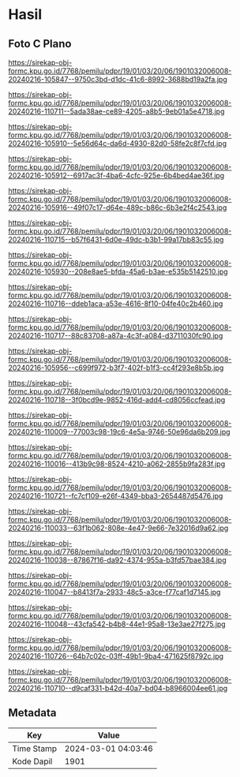 # Hasil

## Foto C Plano

https://sirekap-obj-formc.kpu.go.id/7768/pemilu/pdpr/19/01/03/20/06/1901032006008-20240216-105847--9750c3bd-d1dc-41c6-8992-3688bd19a2fa.jpg

https://sirekap-obj-formc.kpu.go.id/7768/pemilu/pdpr/19/01/03/20/06/1901032006008-20240216-110711--5ada38ae-ce89-4205-a8b5-9eb01a5e4718.jpg

https://sirekap-obj-formc.kpu.go.id/7768/pemilu/pdpr/19/01/03/20/06/1901032006008-20240216-105910--5e56d64c-da6d-4930-82d0-58fe2c8f7cfd.jpg

https://sirekap-obj-formc.kpu.go.id/7768/pemilu/pdpr/19/01/03/20/06/1901032006008-20240216-105912--6917ac3f-4ba6-4cfc-925e-6b4bed4ae36f.jpg

https://sirekap-obj-formc.kpu.go.id/7768/pemilu/pdpr/19/01/03/20/06/1901032006008-20240216-105916--49f07c17-d64e-489c-b86c-6b3e2f4c2543.jpg

https://sirekap-obj-formc.kpu.go.id/7768/pemilu/pdpr/19/01/03/20/06/1901032006008-20240216-110715--b57f6431-6d0e-49dc-b3b1-99a17bb83c55.jpg

https://sirekap-obj-formc.kpu.go.id/7768/pemilu/pdpr/19/01/03/20/06/1901032006008-20240216-105930--208e8ae5-bfda-45a6-b3ae-e535b5142510.jpg

https://sirekap-obj-formc.kpu.go.id/7768/pemilu/pdpr/19/01/03/20/06/1901032006008-20240216-110716--ddeb1aca-a53e-4616-8f10-04fe40c2b460.jpg

https://sirekap-obj-formc.kpu.go.id/7768/pemilu/pdpr/19/01/03/20/06/1901032006008-20240216-110717--88c83708-a87a-4c3f-a084-d3711030fc90.jpg

https://sirekap-obj-formc.kpu.go.id/7768/pemilu/pdpr/19/01/03/20/06/1901032006008-20240216-105956--c699f972-b3f7-402f-b1f3-cc4f293e8b5b.jpg

https://sirekap-obj-formc.kpu.go.id/7768/pemilu/pdpr/19/01/03/20/06/1901032006008-20240216-110718--3f0bcd9e-9852-416d-add4-cd8056ccfead.jpg

https://sirekap-obj-formc.kpu.go.id/7768/pemilu/pdpr/19/01/03/20/06/1901032006008-20240216-110009--77003c98-19c6-4e5a-9746-50e96da6b209.jpg

https://sirekap-obj-formc.kpu.go.id/7768/pemilu/pdpr/19/01/03/20/06/1901032006008-20240216-110016--413b9c98-8524-4210-a062-2855b9fa283f.jpg

https://sirekap-obj-formc.kpu.go.id/7768/pemilu/pdpr/19/01/03/20/06/1901032006008-20240216-110721--fc7cf109-e26f-4349-bba3-2654487d5476.jpg

https://sirekap-obj-formc.kpu.go.id/7768/pemilu/pdpr/19/01/03/20/06/1901032006008-20240216-110033--63f1b062-808e-4e47-9e66-7e32016d9a62.jpg

https://sirekap-obj-formc.kpu.go.id/7768/pemilu/pdpr/19/01/03/20/06/1901032006008-20240216-110038--87867f16-da92-4374-955a-b3fd57bae384.jpg

https://sirekap-obj-formc.kpu.go.id/7768/pemilu/pdpr/19/01/03/20/06/1901032006008-20240216-110047--b8413f7a-2933-48c5-a3ce-f77caf1d7145.jpg

https://sirekap-obj-formc.kpu.go.id/7768/pemilu/pdpr/19/01/03/20/06/1901032006008-20240216-110048--43cfa542-b4b8-44e1-95a8-13e3ae27f275.jpg

https://sirekap-obj-formc.kpu.go.id/7768/pemilu/pdpr/19/01/03/20/06/1901032006008-20240216-110726--64b7c02c-03ff-49b1-9ba4-471625f8792c.jpg

https://sirekap-obj-formc.kpu.go.id/7768/pemilu/pdpr/19/01/03/20/06/1901032006008-20240216-110710--d9caf331-b42d-40a7-bd04-b8966004ee61.jpg


## Metadata

| Key        | Value               |
| ---------- | ------------------- |
| Time Stamp | 2024-03-01 04:03:46 |
| Kode Dapil | 1901                |




